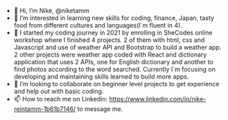 - 👋 Hi, I’m Nike, @niketamm
- 👀 I’m interested in learning new skills for coding, finance, Japan, tasty food from different cultures and languages(I`m fluent in 4).
- 🌱 I started my coding journey in 2021 by enrolling in SheCodes online workshop where I finished 4 projects. 2 of them with html, css and Javascript and use of weather API and Bootstrap to build a weather app. 2 other projects were weather app coded with React and dictionary application that uses 2 APIs, one for English dictionary and another to find photos according to the word searched. 
Currently I`m focusing on developing and maintaining skills learned to build more apps. 
- 💞️ I’m looking to collaborate on beginner level projects to get experience and help out with basic coding.
- 📫 How to reach me on Linkedin: https://www.linkedin.com/in/nike-reintamm-1b61b7146/ to message me. 

